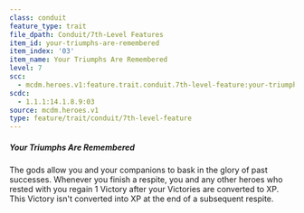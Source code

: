 ```yaml
---
class: conduit
feature_type: trait
file_dpath: Conduit/7th-Level Features
item_id: your-triumphs-are-remembered
item_index: '03'
item_name: Your Triumphs Are Remembered
level: 7
scc:
  - mcdm.heroes.v1:feature.trait.conduit.7th-level-feature:your-triumphs-are-remembered
scdc:
  - 1.1.1:14.1.8.9:03
source: mcdm.heroes.v1
type: feature/trait/conduit/7th-level-feature
---
```


##### Your Triumphs Are Remembered

The gods allow you and your companions to bask in the glory of past successes. Whenever you finish a respite, you and any other heroes who rested with you regain 1 Victory after your Victories are converted to XP. This Victory isn't converted into XP at the end of a subsequent respite.
